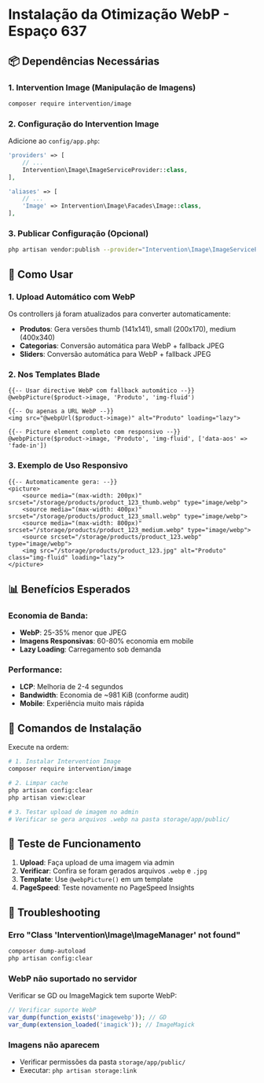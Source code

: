 # Instalação da Otimização WebP - Espaço 637

## 📦 Dependências Necessárias

### 1. Intervention Image (Manipulação de Imagens)
```bash
composer require intervention/image
```

### 2. Configuração do Intervention Image
Adicione ao `config/app.php`:

```php
'providers' => [
    // ...
    Intervention\Image\ImageServiceProvider::class,
],

'aliases' => [
    // ...
    'Image' => Intervention\Image\Facades\Image::class,
],
```

### 3. Publicar Configuração (Opcional)
```bash
php artisan vendor:publish --provider="Intervention\Image\ImageServiceProviderLaravelRecent"
```

## 🚀 Como Usar

### 1. Upload Automático com WebP
Os controllers já foram atualizados para converter automaticamente:
- **Produtos**: Gera versões thumb (141x141), small (200x170), medium (400x340)
- **Categorias**: Conversão automática para WebP + fallback JPEG
- **Sliders**: Conversão automática para WebP + fallback JPEG

### 2. Nos Templates Blade
```blade
{{-- Usar directive WebP com fallback automático --}}
@webpPicture($product->image, 'Produto', 'img-fluid')

{{-- Ou apenas a URL WebP --}}
<img src="@webpUrl($product->image)" alt="Produto" loading="lazy">

{{-- Picture element completo com responsivo --}}
@webpPicture($product->image, 'Produto', 'img-fluid', ['data-aos' => 'fade-in'])
```

### 3. Exemplo de Uso Responsivo
```blade
{{-- Automaticamente gera: --}}
<picture>
    <source media="(max-width: 200px)" srcset="/storage/products/product_123_thumb.webp" type="image/webp">
    <source media="(max-width: 400px)" srcset="/storage/products/product_123_small.webp" type="image/webp">
    <source media="(max-width: 800px)" srcset="/storage/products/product_123_medium.webp" type="image/webp">
    <source srcset="/storage/products/product_123.webp" type="image/webp">
    <img src="/storage/products/product_123.jpg" alt="Produto" class="img-fluid" loading="lazy">
</picture>
```

## 📊 Benefícios Esperados

### Economia de Banda:
- **WebP**: 25-35% menor que JPEG
- **Imagens Responsivas**: 60-80% economia em mobile
- **Lazy Loading**: Carregamento sob demanda

### Performance:
- **LCP**: Melhoria de 2-4 segundos
- **Bandwidth**: Economia de ~981 KiB (conforme audit)
- **Mobile**: Experiência muito mais rápida

## 🔧 Comandos de Instalação

Execute na ordem:

```bash
# 1. Instalar Intervention Image
composer require intervention/image

# 2. Limpar cache
php artisan config:clear
php artisan view:clear

# 3. Testar upload de imagem no admin
# Verificar se gera arquivos .webp na pasta storage/app/public/
```

## 🧪 Teste de Funcionamento

1. **Upload**: Faça upload de uma imagem via admin
2. **Verificar**: Confira se foram gerados arquivos `.webp` e `.jpg`
3. **Template**: Use `@webpPicture()` em um template
4. **PageSpeed**: Teste novamente no PageSpeed Insights

## 🚨 Troubleshooting

### Erro "Class 'Intervention\Image\ImageManager' not found"
```bash
composer dump-autoload
php artisan config:clear
```

### WebP não suportado no servidor
Verificar se GD ou ImageMagick tem suporte WebP:
```php
// Verificar suporte WebP
var_dump(function_exists('imagewebp')); // GD
var_dump(extension_loaded('imagick')); // ImageMagick
```

### Imagens não aparecem
- Verificar permissões da pasta `storage/app/public/`
- Executar: `php artisan storage:link`
